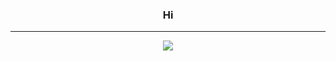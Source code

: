 ### <div align="center"> Hi </div>

***

<div align="center"> <img src="https://cdn.jsdelivr.net/gh/justcallmeseven/hexoservice/docsimg/coverpage.png"/> </div>